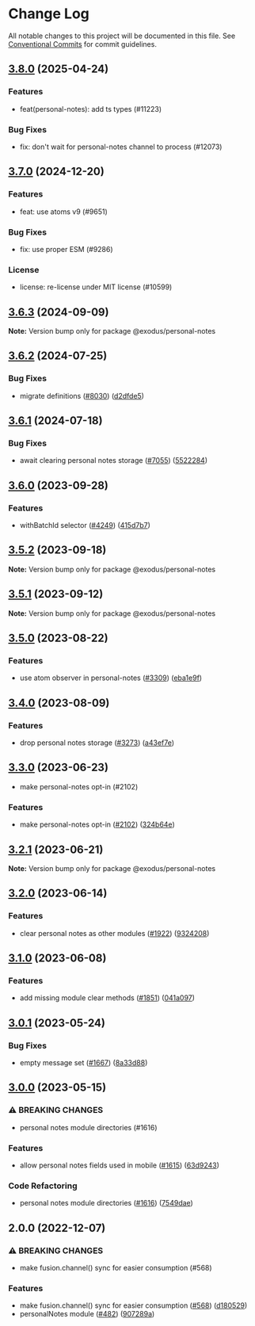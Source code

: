 # Change Log

All notable changes to this project will be documented in this file.
See [Conventional Commits](https://conventionalcommits.org) for commit guidelines.

## [3.8.0](https://github.com/ExodusMovement/exodus-hydra/compare/@exodus/personal-notes@3.7.0...@exodus/personal-notes@3.8.0) (2025-04-24)

### Features

- feat(personal-notes): add ts types (#11223)

### Bug Fixes

- fix: don't wait for personal-notes channel to process (#12073)

## [3.7.0](https://github.com/ExodusMovement/exodus-hydra/compare/@exodus/personal-notes@3.6.3...@exodus/personal-notes@3.7.0) (2024-12-20)

### Features

- feat: use atoms v9 (#9651)

### Bug Fixes

- fix: use proper ESM (#9286)

### License

- license: re-license under MIT license (#10599)

## [3.6.3](https://github.com/ExodusMovement/exodus-hydra/compare/@exodus/personal-notes@3.6.2...@exodus/personal-notes@3.6.3) (2024-09-09)

**Note:** Version bump only for package @exodus/personal-notes

## [3.6.2](https://github.com/ExodusMovement/exodus-hydra/compare/@exodus/personal-notes@3.6.1...@exodus/personal-notes@3.6.2) (2024-07-25)

### Bug Fixes

- migrate definitions ([#8030](https://github.com/ExodusMovement/exodus-hydra/issues/8030)) ([d2dfde5](https://github.com/ExodusMovement/exodus-hydra/commit/d2dfde55dfa843eb52842f64b3aac3a6f9a59069))

## [3.6.1](https://github.com/ExodusMovement/exodus-hydra/compare/@exodus/personal-notes@3.6.0...@exodus/personal-notes@3.6.1) (2024-07-18)

### Bug Fixes

- await clearing personal notes storage ([#7055](https://github.com/ExodusMovement/exodus-hydra/issues/7055)) ([5522284](https://github.com/ExodusMovement/exodus-hydra/commit/5522284ccc3db4bf837a3ff752234396d10d8bce))

## [3.6.0](https://github.com/ExodusMovement/exodus-hydra/compare/@exodus/personal-notes@3.5.2...@exodus/personal-notes@3.6.0) (2023-09-28)

### Features

- withBatchId selector ([#4249](https://github.com/ExodusMovement/exodus-hydra/issues/4249)) ([415d7b7](https://github.com/ExodusMovement/exodus-hydra/commit/415d7b7782a5cb6461fad6a024b4011459c43069))

## [3.5.2](https://github.com/ExodusMovement/exodus-hydra/compare/@exodus/personal-notes@3.5.1...@exodus/personal-notes@3.5.2) (2023-09-18)

**Note:** Version bump only for package @exodus/personal-notes

## [3.5.1](https://github.com/ExodusMovement/exodus-hydra/compare/@exodus/personal-notes@3.5.0...@exodus/personal-notes@3.5.1) (2023-09-12)

**Note:** Version bump only for package @exodus/personal-notes

## [3.5.0](https://github.com/ExodusMovement/exodus-hydra/compare/@exodus/personal-notes@3.4.0...@exodus/personal-notes@3.5.0) (2023-08-22)

### Features

- use atom observer in personal-notes ([#3309](https://github.com/ExodusMovement/exodus-hydra/issues/3309)) ([eba1e9f](https://github.com/ExodusMovement/exodus-hydra/commit/eba1e9f752a1b94357f74c55e4be4cf64b73cb62))

## [3.4.0](https://github.com/ExodusMovement/exodus-hydra/compare/@exodus/personal-notes@3.3.0...@exodus/personal-notes@3.4.0) (2023-08-09)

### Features

- drop personal notes storage ([#3273](https://github.com/ExodusMovement/exodus-hydra/issues/3273)) ([a43ef7e](https://github.com/ExodusMovement/exodus-hydra/commit/a43ef7e129c8353528133eaf27bf28d7ba0e846e))

## [3.3.0](https://github.com/ExodusMovement/exodus-hydra/compare/@exodus/personal-notes@3.2.1...@exodus/personal-notes@3.3.0) (2023-06-23)

- make personal-notes opt-in (#2102)

### Features

- make personal-notes opt-in ([#2102](https://github.com/ExodusMovement/exodus-hydra/issues/2102)) ([324b64e](https://github.com/ExodusMovement/exodus-hydra/commit/324b64e616025ac7bd095028599736c0bfa97f74))

## [3.2.1](https://github.com/ExodusMovement/exodus-hydra/compare/@exodus/personal-notes@3.2.0...@exodus/personal-notes@3.2.1) (2023-06-21)

**Note:** Version bump only for package @exodus/personal-notes

## [3.2.0](https://github.com/ExodusMovement/exodus-hydra/compare/@exodus/personal-notes@3.1.0...@exodus/personal-notes@3.2.0) (2023-06-14)

### Features

- clear personal notes as other modules ([#1922](https://github.com/ExodusMovement/exodus-hydra/issues/1922)) ([9324208](https://github.com/ExodusMovement/exodus-hydra/commit/9324208251f695a016f088bd0138a7ea5c838afa))

## [3.1.0](https://github.com/ExodusMovement/exodus-hydra/compare/@exodus/personal-notes@3.0.1...@exodus/personal-notes@3.1.0) (2023-06-08)

### Features

- add missing module clear methods ([#1851](https://github.com/ExodusMovement/exodus-hydra/issues/1851)) ([041a097](https://github.com/ExodusMovement/exodus-hydra/commit/041a0974b65232d2aa7d6d4926b0736817e9aa59))

## [3.0.1](https://github.com/ExodusMovement/exodus-hydra/compare/@exodus/personal-notes@3.0.0...@exodus/personal-notes@3.0.1) (2023-05-24)

### Bug Fixes

- empty message set ([#1667](https://github.com/ExodusMovement/exodus-hydra/issues/1667)) ([8a33d88](https://github.com/ExodusMovement/exodus-hydra/commit/8a33d8879b0613c1c1bf90254bde456995721b58))

## [3.0.0](https://github.com/ExodusMovement/exodus-hydra/compare/@exodus/personal-notes@2.0.0...@exodus/personal-notes@3.0.0) (2023-05-15)

### ⚠ BREAKING CHANGES

- personal notes module directories (#1616)

### Features

- allow personal notes fields used in mobile ([#1615](https://github.com/ExodusMovement/exodus-hydra/issues/1615)) ([63d9243](https://github.com/ExodusMovement/exodus-hydra/commit/63d924327fe13742f8f27ea9ed8c6ecec1fa7bba))

### Code Refactoring

- personal notes module directories ([#1616](https://github.com/ExodusMovement/exodus-hydra/issues/1616)) ([7549dae](https://github.com/ExodusMovement/exodus-hydra/commit/7549daeec6c5ff462b93001513441239a555170a))

## 2.0.0 (2022-12-07)

### ⚠ BREAKING CHANGES

- make fusion.channel() sync for easier consumption (#568)

### Features

- make fusion.channel() sync for easier consumption ([#568](https://github.com/ExodusMovement/exodus-hydra/issues/568)) ([d180529](https://github.com/ExodusMovement/exodus-hydra/commit/d180529e1d764bd5c89fd5196dd283f190473548))
- personalNotes module ([#482](https://github.com/ExodusMovement/exodus-hydra/issues/482)) ([907289a](https://github.com/ExodusMovement/exodus-hydra/commit/907289adae483274eeea57f273cda649d2f4c262))
